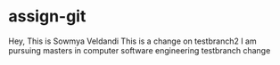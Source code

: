 # assign-git
Hey, This is Sowmya Veldandi
This is a change on testbranch2
I am pursuing masters in computer software engineering
testbranch change
